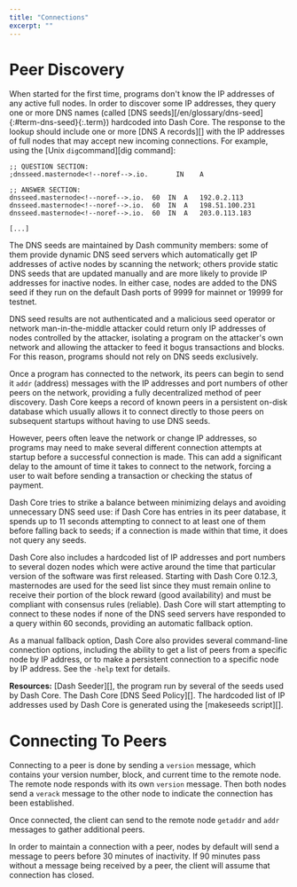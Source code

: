 ```yaml
---
title: "Connections"
excerpt: ""
---
```

# Peer Discovery

When started for the first time, programs don't know the IP addresses of any active full nodes. In order to discover some IP addresses, they query one or more DNS names (called [DNS seeds][/en/glossary/dns-seed]{:#term-dns-seed}{:.term}) hardcoded into Dash Core. The response to the lookup should include one or more [DNS A records][] with the IP addresses of full nodes that may accept new incoming connections. For example, using the [Unix `dig`command][dig command]:

    ;; QUESTION SECTION:
    ;dnsseed.masternode<!--noref-->.io.		  IN	A

    ;; ANSWER SECTION:
    dnsseed.masternode<!--noref-->.io.	60	IN	A	192.0.2.113
    dnsseed.masternode<!--noref-->.io.	60	IN	A	198.51.100.231
    dnsseed.masternode<!--noref-->.io.	60	IN	A	203.0.113.183

    [...]

The DNS seeds are maintained by Dash community members: some of them provide dynamic DNS seed servers which automatically get IP addresses of active nodes by scanning the network; others provide static DNS seeds that are updated manually and are more likely to provide IP addresses for inactive nodes. In either case, nodes are added to the DNS seed if they run on the default Dash ports of 9999 for mainnet or 19999 for testnet.

DNS seed results are not authenticated and a malicious seed operator or network man-in-the-middle attacker could return only IP addresses of nodes controlled by the attacker, isolating a program on the attacker's own network and allowing the attacker to feed it bogus transactions and blocks. For this reason, programs should not rely on DNS seeds exclusively.

Once a program has connected to the network, its peers can begin to send it `addr` (address) messages with the IP addresses and port numbers of other peers on the network, providing a fully decentralized method of peer discovery. Dash Core keeps a record of known peers in a persistent on-disk database which usually allows it to connect directly to those peers on subsequent startups without having to use DNS seeds.

However, peers often leave the network or change IP addresses, so programs may need to make several different connection attempts at startup before a successful connection is made. This can add a significant delay to the amount of time it takes to connect to the network, forcing a user to wait before sending a transaction or checking the status of payment.

Dash Core tries to strike a balance between minimizing delays and avoiding unnecessary DNS seed use: if Dash Core has entries in its peer database, it spends up to 11 seconds attempting to connect to at least one of them before falling back to seeds; if a connection is made within that time, it does not query any seeds.

Dash Core also includes a hardcoded list of IP addresses and port numbers to several dozen nodes which were active around the time that particular version of the software was first released. Starting with Dash Core 0.12.3, masternodes are used for the seed list since they must remain online to receive their portion of the block reward (good availability) and must be compliant with consensus rules (reliable). Dash Core will start attempting to connect to these nodes if none of the DNS seed servers have responded to a query within 60 seconds, providing an automatic fallback option.

As a manual fallback option, Dash Core also provides several command-line connection options, including the ability to get a list of peers from a specific node by IP address, or to make a persistent connection to a specific node by IP address.  See the `-help` text for details.

**Resources:** [Dash Seeder][], the program run by several of the seeds used by Dash Core. The Dash Core [DNS Seed Policy][]. The hardcoded list  of IP addresses used by Dash Core is generated using the [makeseeds script][].

# Connecting To Peers

Connecting to a peer is done by sending a `version` message, which contains your version number, block, and current time to the remote node. The remote node responds with its own `version` message. Then both nodes send a `verack` message to the other node to indicate the connection has been established.

Once connected, the client can send to the remote node `getaddr` and `addr` messages to gather additional peers.

In order to maintain a connection with a peer, nodes by default will send a message to peers before 30 minutes of inactivity. If 90 minutes pass without a message being received by a peer, the client will assume that connection has closed.